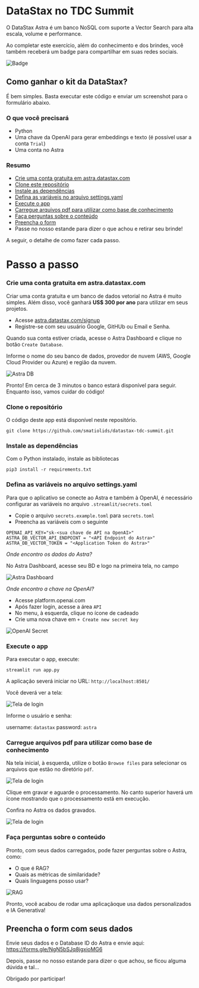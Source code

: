 # DataStax no TDC Summit

O DataStax Astra é um banco NoSQL com suporte a Vector Search para alta escala, volume e performance.

Ao completar este exercício, além do conhecimento e dos brindes, você também receberá um badge para compartilhar em suas redes sociais.

![Badge](./assets/rag-badge.png)

## Como ganhar o kit da DataStax?

É bem simples. Basta executar este código e enviar um screenshot para o formulário abaixo.

### O que você precisará

- Python
- Uma chave da OpenAI para gerar embeddings e texto (é possível usar a conta `Trial`)
- Uma conta no Astra

### Resumo

- [Crie uma conta gratuita em astra.datastax.com](#3)
- [Clone este repositório](#1)
- [Instale as dependências](#2)
- [Defina as variáveis no arquivo settings.yaml](#4)
- [Execute o app](#5)
- [Carregue arquivos pdf para utilizar como base de conhecimento](#6)
- [Faça perguntas sobre o conteúdo](#6)
- [Preencha o form](#7)
- Passe no nosso estande para dizer o que achou e retirar seu brinde!

A seguir, o detalhe de como fazer cada passo.

# Passo a passo

### Crie uma conta gratuita em astra.datastax.com <a name="3"></a>

Criar uma conta gratuita e um banco de dados vetorial no Astra é muito simples. Além disso, você ganhará **US$ 300 por ano** para utilizar em seus projetos.

- Acesse [astra.datastax.com/signup](https://astra.datastax.com/signup)
- Registre-se com seu usuário Google, GitHUb ou Email e Senha.

Quando sua conta estiver criada, acesse o Astra Dashboard e clique no botão `Create Database`.

Informe o nome do seu banco de dados, provedor de nuvem (AWS, Google Cloud Provider ou Azure) e região da nuvem.

![Astra DB](./assets/step3-db.png)

Pronto! Em cerca de 3 minutos o banco estará disponível para seguir. Enquanto isso, vamos cuidar do código!

### Clone o repositório <a name="1"></a>

O código deste app está disponível neste repositório.

```
git clone https://github.com/smatiolids/datastax-tdc-summit.git
```

### Instale as dependências <a name="2"></a>

Com o Python instalado, instale as bibliotecas

```
pip3 install -r requirements.txt
```
### Defina as variáveis no arquivo settings.yaml <a name="4"></a>

Para que o aplicativo se conecte ao Astra e também à OpenAI, é necessário configurar as variáveis no arquivo `.streamlit/secrets.toml`

- Copie o arquivo `secrets.example.toml` para `secrets.toml`
- Preencha as variáveis com o seguinte

````
OPENAI_API_KEY="sk-<sua chave de API na OpenAI>"
ASTRA_DB_VECTOR_API_ENDPOINT = "<API Endpoint do Astra>"
ASTRA_DB_VECTOR_TOKEN = "<Application Token do Astra>"
````


*Onde encontro os dados do Astra?*

No Astra Dashboard, acesse seu BD e logo na primeira tela, no campo

![Astra Dashboard](./assets/step4-astra.png)


*Onde encontro a chave na OpenAI?*

- Acesse platform.openai.com
- Após fazer login, acesse a área `API`
- No menu, à esquerda, clique no ícone de cadeado
- Crie uma nova chave em `+ Create new secret key`

![OpenAI Secret](./assets/step3-openai.png)



### Execute o app<a name="5"></a>

Para executar o app, execute:

```
streamlit run app.py
```
A aplicação severá iniciar no URL: `http://localhost:8501/`

Você deverá ver a tela:

![Tela de login](./assets/step5-login.png)

Informe o usuário e senha:

username: `datastax`
password: `astra`

### Carregue arquivos pdf para utilizar como base de conhecimento<a name="6"></a>

Na tela inicial, à esquerda, utilize o botão `Browse files` para selecionar os arquivos que estão no diretório `pdf`.

![Tela de login](./assets/step6-files.png)

Clique em gravar e aguarde o processamento. No canto superior haverá um ícone mostrando que o processamento está em execução.

Confira no Astra os dados gravados.

![Tela de login](./assets/step7-data.png)

### Faça perguntas sobre o conteúdo <a name="7"></a>

Pronto, com seus dados carregados, pode fazer perguntas sobre o Astra, como:

- O que é RAG?
- Quais as métricas de similaridade?
- Quais linguagens posso usar?

![RAG](./assets/step8-question.png)

Pronto, você acabou de rodar uma aplicaçãoque usa dados personalizados e IA Generativa!

## Preencha o form com seus dados<a name="8"></a>


Envie seus dados e o Database ID do Astra e envie aqui: https://forms.gle/NgN5bSJq8jgxioMG6

Depois, passe no nosso estande para dizer o que achou, se ficou alguma dúvida e tal... 

Obrigado por participar!
